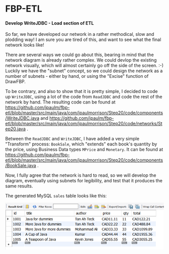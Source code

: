 FBP-ETL
=======

#### Develop WriteJDBC - Load section of ETL

So far, we have developed our network in a rather methodical, slow and plodding way!  I am sure you are tired of this, and want to see what the final network looks like!  

There are several ways we could go about this, bearing in mind that the network diagram is already rather complex.  We could devlop the existing network visually, which will almost certainly go off the side of the screen.  :-)  Luckily we have the "subnet" concept, so we could design the network as a number of subnets - either by hand, or using the "Excise" function of DrawFBP.

To be contrary, and also to show that it is pretty simple, I decided to code up `WriteJDBC`, using a lot of the code from `ReadJDBC` and code the rest of the network by hand.  The resulting code can be found at https://github.com/jpaulm/fbp-etl/blob/master/src/main/java/com/jpaulmorrison/Step20/code/components/WriteJDBC.java and https://github.com/jpaulm/fbp-etl/blob/master/src/main/java/com/jpaulmorrison/Step20/code/networks/Step20.java .

Between the `ReadJDBC` and `WriteJDBC`, I have added a very simple "Transform" process: `BookSale`, which "extends" each book's quantity by the price, using Business Data types `MPrice` and `Monetary`.  It can be found at https://github.com/jpaulm/fbp-etl/blob/master/src/main/java/com/jpaulmorrison/Step20/code/components/BookSale.java . 

Now, I fully agree that the network is hard to read, so we will develop the diagram, eventually using subnets for legibility, and test that it produces the same results.

The generated MySQL `sales` table looks like this: 

![Sales table](https://github.com/jpaulm/fbp-etl/blob/master/src/main/java/com/jpaulmorrison/Step20/docs/sales.png "Sales table")